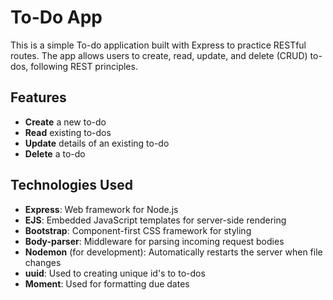 # To-Do App

This is a simple To-do application built with Express to practice RESTful routes. The app allows users to create, read, update, and delete (CRUD) to-dos, following REST principles.

## Features

- **Create** a new to-do
- **Read** existing to-dos
- **Update** details of an existing to-do
- **Delete** a to-do

## Technologies Used

- **Express**: Web framework for Node.js
- **EJS**: Embedded JavaScript templates for server-side rendering
- **Bootstrap**: Component-first CSS framework for styling
- **Body-parser**: Middleware for parsing incoming request bodies
- **Nodemon** (for development): Automatically restarts the server when file changes
- **uuid**: Used to creating unique id's to to-dos
- **Moment**: Used for formatting due dates
